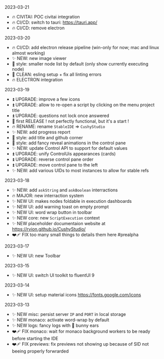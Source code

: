 2023-03-21

-   🔥 CIVITAI: POC civitai integration
-   🔥 CI/CD: switch to tauri: https://tauri.app/
-   🔥 CI/CD: remove electron

2023-03-20

-   🔥 CI/CD: add electron release pipeline (win-only for now; mac and linux almost working)
-   ✨ NEW: new image viewer
-   💄 style: smaller node list by default (only show currently executing node)
-   🧹 CLEAN: esling setup + fix all linting errors
-   🔥 ELECTRON integration

2023-03-19

-   ⏫ UPGRADE: improve a few icons
-   ⏫ UPGRADE: allow to re-open a script by clicking on the menu project title
-   ⏫ UPGRADE: questions not lock once answered
-   🎉 first RELEASE ! not perfectly functional, but it's a start !
-   🔥 RENAME: rename `StableIDE` => `CushyStudio`
-   ✨ NEW: add progress report
-   💄 style: add title and github corner
-   💄 style: add fancy reveal animations in the control pane
-   ✨ NEW: update Control API to support for default values
-   ⏫ UPGRADE: unify ControlUis appearances (cards)
-   ⏫ UPGRADE: reverse control pane order
-   ⏫ UPGRADE: move control pane to the left
-   ✨ NEW: add various UIDs to most instances to allow for stable refs

2023-03-18

-   ✨ NEW: add `askString` and `askBoolean` interractions
-   🔥 MAJOR: new interraction system
-   ✨ NEW UI: makes nodes foldable in execution dashboards
-   ✨ NEW UI: add warning toast on empty prompt
-   ✨ NEW UI: word wrap button in toolbar
-   ✨ NEW core: new `ScriptExecution` context
-   ✨ NEW placeholder documentaion website at https://rvion.github.io/CushyStudio/
-   ❤️‍🩹 FIX too many small things to details them here #prealpha

2023-03-17

-   ✨ NEW UI: new Toolbar

2023-03-15

-   ✨ NEW UI: switch UI toolkit to fluentUI 9

2023-03-14

-   ✨ NEW UI: setup material icons https://fonts.google.com/icons

2023-03-13

-   ✨ NEW misc: persist server `IP` and `PORT` in local storage
-   ✨ NEW monaco: activate word-wrap by default
-   ✨ NEW logs: fancy logs with 🐰 bunny ears
-   ❤️‍🩹 FIX monaco: wait for monaco background workers to be ready before starting the IDE
-   ❤️‍🩹 FIX previews: fix previews not showing up because of SID not beeing properly forwrarded

